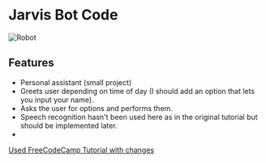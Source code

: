 # Jarvis Bot Code
![Robot](https://cdn.pixabay.com/photo/2021/09/25/05/25/robot-6654025_960_720.png)
## Features
- Personal assistant (small project)
- Greets user depending on time of day (I should add an option that lets you input your name).
- Asks the user for options and performs them.
- Speech recognition hasn't been used here as in the original tutorial but should be implemented later.
- 
[Used FreeCodeCamp Tutorial with changes](https://www.freecodecamp.org/news/python-project-how-to-build-your-own-jarvis-using-python/)

